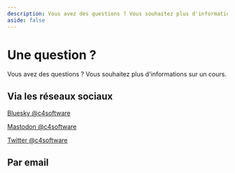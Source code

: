 ```yaml
---
description: Vous avez des questions ? Vous souhaitez plus d'informations sur un cours.
aside: false
---
```


# Une question ?

Vous avez des questions ? Vous souhaitez plus d'informations sur un cours.

## Via les réseaux sociaux

<a rel="me" href="https://bsky.app/profile/c4software.bsky.social">Bluesky @c4software</a>

<a rel="me" href="https://mastodon.gougere.fr/@c4software">Mastodon @c4software</a>

<a rel="me" href="https://twitter.com/c4software">Twitter @c4software</a>

## Par email

<Contact />
